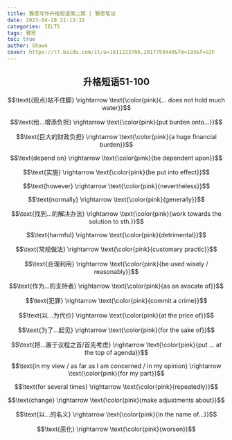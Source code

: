 ```yaml
---
title: 雅思写作升格短语第二期 | 雅思笔记
date: 2023-04-28 21:13:32
categories: IELTS
tags: 雅思
toc: true
author: Shawn
cover: https://t7.baidu.com/it/u=1811223786,2017754440&fm=193&f=GIF
---
```


<center><h2><strong>升格短语51-100</strong></h2></center>

$$\text{(观点)站不住脚} \rightarrow \text{\color{pink}{... does not hold much water}}$$

$$\text{给...增添负担} \rightarrow \text{\color{pink}{put burden onto...}}$$

$$\text{巨大的财政负担} \rightarrow \text{\color{pink}{a huge financial burden}}$$

$$\text{depend on} \rightarrow \text{\color{pink}{be dependent upon}}$$

$$\text{实施} \rightarrow \text{\color{pink}{be put into effect}}$$

$$\text{however} \rightarrow \text{\color{pink}{nevertheless}}$$

$$\text{normally} \rightarrow \text{\color{pink}{generally}}$$

$$\text{找到...的解决办法} \rightarrow \text{\color{pink}{work towards the solution to sth.}}$$

$$\text{harmful} \rightarrow \text{\color{pink}{detrimental}}$$


$$\text{常规做法} \rightarrow \text{\color{pink}{customary practic}}$$

$$\text{合理利用} \rightarrow \text{\color{pink}{be used wisely / reasonably}}$$


$$\text{作为...的支持者} \rightarrow \text{\color{pink}{as an avocate of}}$$

$$\text{犯罪} \rightarrow \text{\color{pink}{commit a crime}}$$

$$\text{以...为代价} \rightarrow \text{\color{pink}{at the price of}}$$

$$\text{为了...起见} \rightarrow \text{\color{pink}{for the sake of}}$$

$$\text{把...置于议程之首/首先考虑} \rightarrow \text{\color{pink}{put ... at the top of agenda}}$$

$$\text{in my view / as far as I am concerned / in my opinion} \rightarrow \text{\color{pink}{for my part}}$$

$$\text{for several times} \rightarrow \text{\color{pink}{repeatedly}}$$

$$\text{change} \rightarrow \text{\color{pink}{make adjustments about}}$$

$$\text{以...的名义} \rightarrow \text{\color{pink}{in the name of...}}$$

$$\text{恶化} \rightarrow \text{\color{pink}{worsen}}$$

